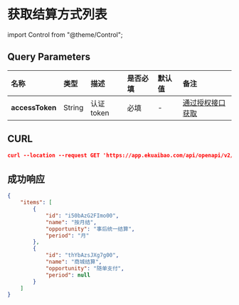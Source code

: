 # 获取结算方式列表

import Control from "@theme/Control";

<Control
method="GET"
url="/api/openapi/v2/settlement"
/>

## Query Parameters

| 名称 | 类型 | 描述 | 是否必填 | 默认值 | 备注 |
| :--- | :--- | :--- | :--- |:--- | :--- |
| **accessToken** | String | 认证token | 必填 | - | [通过授权接口获取](/docs/open-api/getting-started/auth) |

## CURL
```json
curl --location --request GET 'https://app.ekuaibao.com/api/openapi/v2/settlement?accessToken=gLQbAz0Rs44E00'
```

## 成功响应
```json
{
    "items": [
        {
            "id": "i50bAzG2FImo00",
            "name": "按月结",
            "opportunity": "事后统一结算",
            "period": "月"
        },
        {
            "id": "thYbAzsJXg7g00",
            "name": "商城结算",
            "opportunity": "随单支付",
            "period": null
        }
    ]
}
```

